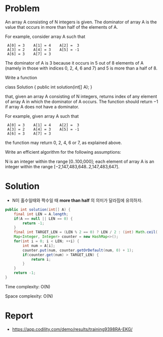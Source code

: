 # Problem
An array A consisting of N integers is given. The dominator of array A is the value that occurs in more than half of the elements of A.

For example, consider array A such that
```
 A[0] = 3    A[1] = 4    A[2] =  3
 A[3] = 2    A[4] = 3    A[5] = -1
 A[6] = 3    A[7] = 3
```
The dominator of A is 3 because it occurs in 5 out of 8 elements of A (namely in those with indices 0, 2, 4, 6 and 7) and 5 is more than a half of 8.

Write a function

class Solution { public int solution(int[] A); }

that, given an array A consisting of N integers, returns index of any element of array A in which the dominator of A occurs. The function should return −1 if array A does not have a dominator.

For example, given array A such that
```
 A[0] = 3    A[1] = 4    A[2] =  3
 A[3] = 2    A[4] = 3    A[5] = -1
 A[6] = 3    A[7] = 3
```
the function may return 0, 2, 4, 6 or 7, as explained above.

Write an efficient algorithm for the following assumptions:

N is an integer within the range [0..100,000];
each element of array A is an integer within the range [−2,147,483,648..2,147,483,647].
# Solution
- N이 홀수일때와 짝수일 때 **more than half** 의 의미가 달라짐에 유의하자.
```java
public int solution(int[] A) {
    final int LEN = A.length;
    if(A == null || LEN == 0) {
        return -1;
    }
    final int TARGET_LEN = (LEN % 2 == 0) ? LEN / 2 : (int) Math.ceil((double) LEN / 2) - 1;
    Map<Integer, Integer> counter = new HashMap<>();
    for(int i = 0; i < LEN; ++i) {
        int num = A[i];
        counter.put(num, counter.getOrDefault(num, 0) + 1);
        if(counter.get(num) > TARGET_LEN) {
            return i;
        }
    }
    return -1;
}
```

Time complexity: O(N)

Space complexity: O(N)

# Report
- https://app.codility.com/demo/results/training9398RA-EKG/
